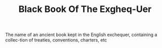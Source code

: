 ---
title: Black Book Of The Exgheq-Uer
letter: B
permalink: "/definitions/bld-black-book-of-the-exgheq-uer.html"
body: The name of an ancient book kept in the English exchequer, containing a collec-tion
  of treaties, conventions, charters, etc
published_at: '2018-07-07'
source: Black's Law Dictionary 2nd Ed (1910)
layout: post
---